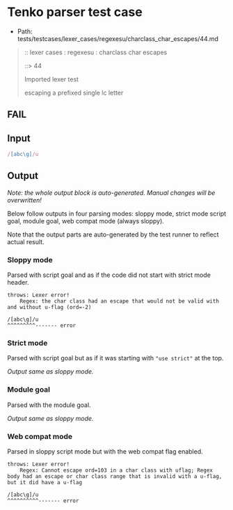 # Tenko parser test case

- Path: tests/testcases/lexer_cases/regexesu/charclass_char_escapes/44.md

> :: lexer cases : regexesu : charclass char escapes
>
> ::> 44
>
> Imported lexer test
>
> escaping a prefixed single lc letter

## FAIL

## Input

`````js
/[abc\g]/u
`````

## Output

_Note: the whole output block is auto-generated. Manual changes will be overwritten!_

Below follow outputs in four parsing modes: sloppy mode, strict mode script goal, module goal, web compat mode (always sloppy).

Note that the output parts are auto-generated by the test runner to reflect actual result.

### Sloppy mode

Parsed with script goal and as if the code did not start with strict mode header.

`````
throws: Lexer error!
    Regex: the char class had an escape that would not be valid with and without u-flag (ord=-2)

/[abc\g]/u
^^^^^^^^^------- error
`````

### Strict mode

Parsed with script goal but as if it was starting with `"use strict"` at the top.

_Output same as sloppy mode._

### Module goal

Parsed with the module goal.

_Output same as sloppy mode._

### Web compat mode

Parsed in sloppy script mode but with the web compat flag enabled.

`````
throws: Lexer error!
    Regex: Cannot escape ord=103 in a char class with uflag; Regex body had an escape or char class range that is invalid with a u-flag, but it did have a u-flag

/[abc\g]/u
^^^^^^^^^^------- error
`````

